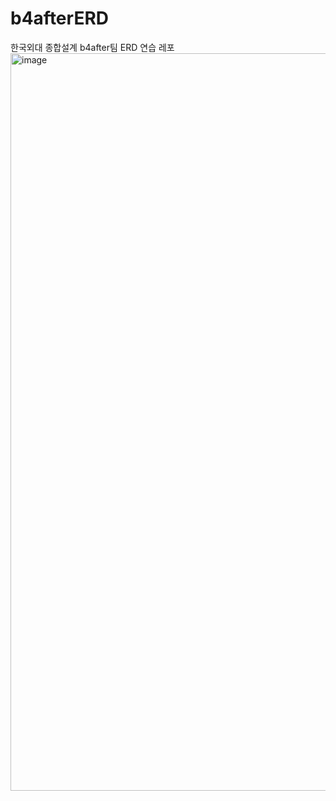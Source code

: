 # b4afterERD
한국외대 종합설계 b4after팀 ERD 연습 레포
<img width="1180" alt="image" src="https://user-images.githubusercontent.com/102458609/230756953-8c61b692-0572-4a33-8967-58db21c77ee7.png">
